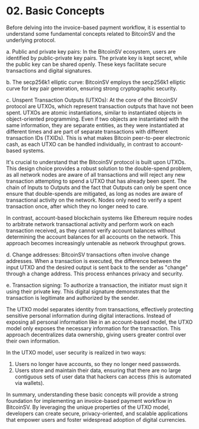 # 02. Basic Concepts

Before delving into the invoice-based payment workflow, it is essential to understand some fundamental concepts related to BitcoinSV and the underlying protocol.

a. Public and private key pairs: In the BitcoinSV ecosystem, users are identified by public-private key pairs. The private key is kept secret, while the public key can be shared openly. These keys facilitate secure transactions and digital signatures.

b. The secp256k1 elliptic curve: BitcoinSV employs the secp256k1 elliptic curve for key pair generation, ensuring strong cryptographic security.

c. Unspent Transaction Outputs (UTXOs): At the core of the BitcoinSV protocol are UTXOs, which represent transaction outputs that have not been spent. UTXOs are atomic instantiations, similar to instantiated objects in object-oriented programming. Even if two objects are instantiated with the same information, they are separate entities, as they were instantiated at different times and are part of separate transactions with different transaction IDs (TXIDs). This is what makes Bitcoin peer-to-peer electronic cash, as each UTXO can be handled individually, in contrast to account-based systems.

It's crucial to understand that the BitcoinSV protocol is built upon UTXOs. This design choice provides a robust solution to the double-spend problem, as all network nodes are aware of all transactions and will reject any new transaction attempting to spend a UTXO that has already been spent. The chain of Inputs to Outputs and the fact that Outputs can only be spent once ensure that double-spends are mitigated, as long as nodes are aware of transactional activity on the network. Nodes only need to verify a spent transaction once, after which they no longer need to care.

In contrast, account-based blockchain systems like Ethereum require nodes to arbitrate network transactional activity and perform work on each transaction received, as they cannot verify account balances without determining the account balances for all accounts on the network. This approach becomes increasingly untenable as network throughput grows.

d. Change addresses: BitcoinSV transactions often involve change addresses. When a transaction is executed, the difference between the input UTXO and the desired output is sent back to the sender as "change" through a change address. This process enhances privacy and security.

e. Transaction signing: To authorize a transaction, the initiator must sign it using their private key. This digital signature demonstrates that the transaction is legitimate and authorized by the sender.

The UTXO model separates identity from transactions, effectively protecting sensitive personal information during digital interactions. Instead of exposing all personal information like in an account-based model, the UTXO model only exposes the necessary information for the transaction. This approach decentralizes data ownership, giving users greater control over their own information.

In the UTXO model, user security is realized in two ways:

1. Users no longer have accounts, so they no longer need passwords.
2. Users store and maintain their data, ensuring that there are no large contiguous sets of user data that hackers can access (this is automated via wallets).

In summary, understanding these basic concepts will provide a strong foundation for implementing an invoice-based payment workflow in BitcoinSV. By leveraging the unique properties of the UTXO model, developers can create secure, privacy-oriented, and scalable applications that empower users and foster widespread adoption of digital currencies.

